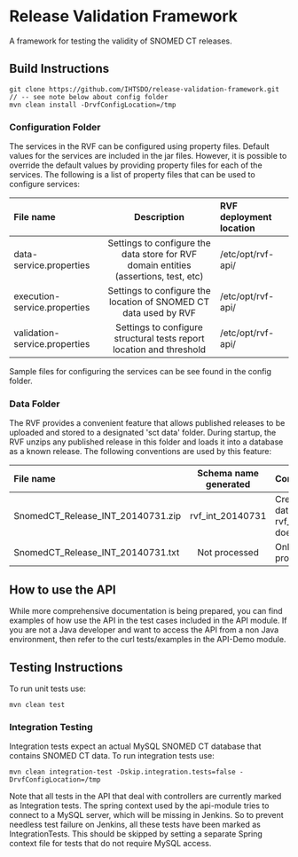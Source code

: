 Release Validation Framework
============================
A framework for testing the validity of SNOMED CT releases.

Build Instructions
------------------
```
git clone https://github.com/IHTSDO/release-validation-framework.git
// -- see note below about config folder
mvn clean install -DrvfConfigLocation=/tmp
```

### Configuration Folder
The services in the RVF can be configured using property files. Default values for the services are included in the jar 
files. However, it is possible to override the default values by providing property files for each of the services. 
The following is a list of property files that can be used to configure services:

|File name | Description | RVF deployment location |
|:------------- |:-------------:|:-----|
data-service.properties | Settings to configure the data store for RVF domain entities (assertions, test, etc) | /etc/opt/rvf-api/ |
execution-service.properties | Settings to configure the location of SNOMED CT data used by RVF | /etc/opt/rvf-api/ |
validation-service.properties | Settings to configure structural tests report location and threshold |  /etc/opt/rvf-api/ |

Sample files for configuring the services can be see found in the config folder.

### Data Folder
The RVF provides a convenient feature that allows published releases to be uploaded and stored to a designated 'sct data' 
folder. During startup, the RVF unzips any published release in this folder and loads it into a database as a known release. 
The following conventions are used by this feature:

|File name | Schema name generated | Comment |
|:------------- |:-------------:|:-----|
SnomedCT\_Release\_INT\_20140731.zip | rvf\_int\_20140731 | Created if database named rvf\_int\_20140731 does not exist |
SnomedCT\_Release\_INT\_20140731.txt | Not processed | Only zip files are processed |

How to use the API
--------------------
While more comprehensive documentation is being prepared, you can find examples of how use the API in the test cases 
included in the API module. If you are not a Java developer and want to access the API from a non Java environment, 
then refer to the curl tests/examples in the API-Demo module.

Testing Instructions
--------------------
To run unit tests use: 
```
mvn clean test
```

### Integration Testing
Integration tests expect an actual MySQL SNOMED CT database that contains SNOMED CT data. To run integration tests use: 
```
mvn clean integration-test -Dskip.integration.tests=false - DrvfConfigLocation=/tmp
```

Note that all tests in the API that deal with controllers are currently marked as Integration tests. The spring context
used by the api-module tries to connect to a MySQL server, which will be missing in Jenkins. So to prevent needless test
failure on Jenkins, all these tests have been marked as IntegrationTests. This should be skipped by setting a separate 
Spring context file for tests that do not require MySQL access.

